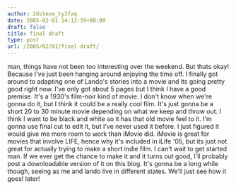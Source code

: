 ```yaml
---
author: 2dsteve_ty3fxq
date: 2005-02-01 14:12:59+00:00
draft: false
title: final draft
type: post
url: /2005/02/01/final-draft/
---
```


man, things have not been too interesting over the weekend. But thats okay! Because I've just been hanging around enjoying the time off. I finally got around to adapting one of Lando's stories into a movie and its going pretty good right now. I've only got about 5 pages but I think I have a good premise. It's a 1930's film-noir kind of movie. I don't know when we're gonna do it, but I think it could be a really cool film. It's just gonna be a short 20 to 30 minute movie depending on what we keep and throw out. I think I want to be black and white so it has that old movie feel to it. I'm gonna use final cut to edit it, but I've never used it before. I just figured it would give me more room to work than iMovie did. iMovie is great for movies that involve LIFE, hence why it's included in iLife '05, but its just not great for actually trying to make a short indie film. I can't wait to get started man. If we ever get the chance to make it and it turns out good, I'll probably post a downloadable version of it on this blog. It's gonna be a long while though, seeing as me and lando live in different states. We'll just see how it goes! later!
